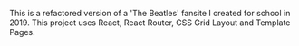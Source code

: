 This is a refactored version of a 'The Beatles' fansite I created for school in 2019. This project uses React, React Router, CSS Grid Layout and Template Pages.
